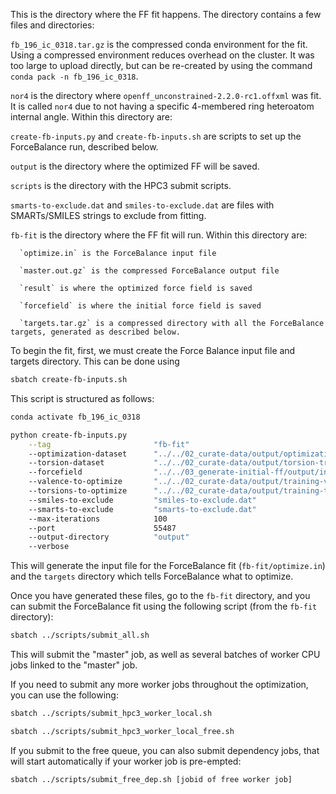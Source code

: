 This is the directory where the FF fit happens. The directory contains a few files and directories:

`fb_196_ic_0318.tar.gz` is the compressed conda environment for the fit. Using a compressed environment reduces overhead on the cluster. It was too large to upload directly, but can be re-created by using the command `conda pack -n fb_196_ic_0318`.

`nor4` is the directory where `openff_unconstrained-2.2.0-rc1.offxml` was fit. It is called `nor4` due to not having a specific 4-membered ring heteroatom internal angle. Within this directory are:

  `create-fb-inputs.py` and `create-fb-inputs.sh` are scripts to set up the ForceBalance run, described below.

  `output` is the directory where the optimized FF will be saved.

  `scripts` is the directory with the HPC3 submit scripts.

  `smarts-to-exclude.dat` and `smiles-to-exclude.dat` are files with SMARTs/SMILES strings to exclude from fitting.

  `fb-fit` is the directory where the FF fit will run. Within this directory are:

      `optimize.in` is the ForceBalance input file

      `master.out.gz` is the compressed ForceBalance output file

      `result` is where the optimized force field is saved

      `forcefield` is where the initial force field is saved

      `targets.tar.gz` is a compressed directory with all the ForceBalance targets, generated as described below.


To begin the fit, first, we must create the Force Balance input file and targets directory. This can be done using

```bash
sbatch create-fb-inputs.sh
```

This script is structured as follows:

```bash
conda activate fb_196_ic_0318    

python create-fb-inputs.py                                                                          \
    --tag                       "fb-fit"                                                            \ # directory to do the fitting in
    --optimization-dataset      "../../02_curate-data/output/optimization-training-set.json"           \ # path to filtered optimized geometry dataset
    --torsion-dataset           "../../02_curate-data/output/torsion-training-set.json"                \ # path to filtered TD dataset
    --forcefield                "../../03_generate-initial-ff/output/initial-force-field-msm_nor4.offxml"   \ # path to initial FF with MSM values
    --valence-to-optimize       "../../02_curate-data/output/training-valence-smirks_nor4.json"             \ # path to file with bond/angle SMIRKs to be optimized
    --torsions-to-optimize      "../../02_curate-data/output/training-torsion-smirks_nor4.json"             \ # path to file with torsion SMIRKs to be optimized
    --smiles-to-exclude         "smiles-to-exclude.dat"                                             \ # file listing any SMILES strings to exclude from the dataset
    --smarts-to-exclude         "smarts-to-exclude.dat"                                             \ # file listing any SMARTs patterns to exclude from the dataset
    --max-iterations            100                                                                 \ # max number of fitting iterations
    --port                      55487                                                               \ # port for workers to communicate on
    --output-directory          "output"                                                            \ # where to save final FF
    --verbose
```

This will generate the input file for the ForceBalance fit (`fb-fit/optimize.in`) and the `targets` directory which tells ForceBalance what to optimize.

Once you have generated these files, go to the `fb-fit` directory, and you can submit the ForceBalance fit using the following script (from the `fb-fit` directory):

```bash
sbatch ../scripts/submit_all.sh
```

This will submit the "master" job, as well as several batches of worker CPU jobs linked to the "master" job.

If you need to submit any more worker jobs throughout the optimization, you can use the following:

```bash
sbatch ../scripts/submit_hpc3_worker_local.sh
```

```bash
sbatch ../scripts/submit_hpc3_worker_local_free.sh
```

If you submit to the free queue, you can also submit dependency jobs, that will start automatically if your worker job is pre-empted:

```bash
sbatch ../scripts/submit_free_dep.sh [jobid of free worker job]
```
